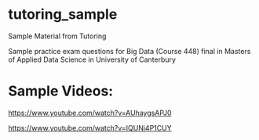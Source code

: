 # tutoring_sample
Sample Material from Tutoring

Sample practice exam questions for Big Data (Course 448) final in Masters of Applied Data Science in University of Canterbury


# Sample Videos:

https://www.youtube.com/watch?v=AUhaygsAPJ0

https://www.youtube.com/watch?v=IQUNi4P1CUY
